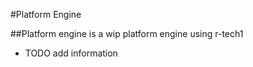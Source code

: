 #Platform Engine

##Platform engine is a wip platform engine using r-tech1

- TODO add information



